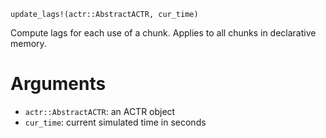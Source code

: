 ```
update_lags!(actr::AbstractACTR, cur_time)
```

Compute lags for each use of a chunk. Applies to all chunks in declarative memory.

# Arguments

  * `actr::AbstractACTR`: an ACTR object
  * `cur_time`: current simulated time in seconds
